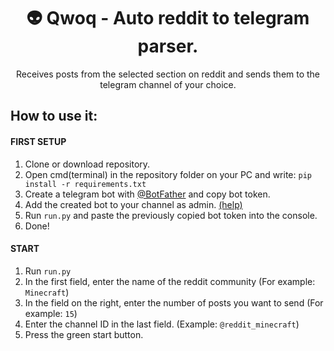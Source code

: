 <h1 align=center>👽 Qwoq - Auto reddit to telegram parser.</h1>
<p align=center>Receives posts from the selected section on reddit and sends them to the telegram channel of your choice.</p>

## How to use it:
#### FIRST SETUP
1. Clone or download repository.
2. Open cmd(terminal) in the repository folder on your PC and write:
`pip install -r requirements.txt`
3. Create a telegram bot with [@BotFather](https://t.me/BotFather) and copy bot token.
4. Add the created bot to your channel as admin. [(help)](https://stackoverflow.com/a/33497769/19632709)
5. Run `run.py` and paste the previously copied bot token into the console.
6. Done!

#### START
1. Run `run.py`
2. In the first field, enter the name of the reddit community (For example: `Minecraft`)
3. In the field on the right, enter the number of posts you want to send (For example: `15`)
4. Enter the channel ID in the last field. (Example: `@reddit_minecraft`)
5. Press the green start button.
